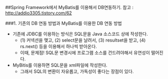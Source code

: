##Spring Framework에서 MyBatis를 이용해서 DB연동하기.
참고 : http://addio3305.tistory.com/62  

###1. 기존의 DB 연동 방법과 MyBatis를 이용한 DB 연동 방법
- 기존에 JDBC를 이용하는 방식은 SQL문을 Java 소스코드 상에 작성한다.  
  - (1) 커넥션을 맺고, (2) select문을 날려서, (3) resultset을 받고, (4) rs.next() 등을 이용해서 하나씩 받아온다.  
  - 이때, 문제점! SQL문 변경시에 프로그램 소스를 건드려야해서 유연성이 떨어진다.  
- MyBitis를 이용하면 SQL문을 xml파일에 작성한다.
  - 그래서 SQL의 변환이 자유롭고, 가독성이 좋다는 장점이 있다.
